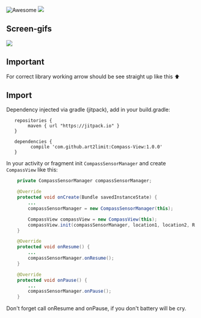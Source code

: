 ![Awesome](https://cdn.rawgit.com/sindresorhus/awesome/d7305f38d29fed78fa85652e3a63e154dd8e8829/media/badge.svg) [![](https://jitpack.io/v/airtriangle/Compass-View.svg)](https://jitpack.io/#airtriangle/Compass-View)

## Screen-gifs
![](static/arrows-preview.gif)

## Important
For correct library working arrow should be see straight up like this ⬆

## Import
Dependency injected via gradle (jitpack), add in your build.gradle:
```
   repositories {
        maven { url "https://jitpack.io" }
   }

   dependencies {
         compile 'com.github.art2limit:Compass-View:1.0.0'
   }
```


In your activity or fragment init `CompassSensorManager` and create `CompassView` like this:
```java
    private CompassSensorManager compassSensorManager;

    @Override
    protected void onCreate(Bundle savedInstanceState) {
        ...
        compassSensorManager = new CompassSensorManager(this);

        CompassView compassView = new CompassView(this);
        compassView.init(compassSensorManager, location1, location2, R.drawable.icon_arrow);
    }

    @Override
    protected void onResume() {
        ...
        compassSensorManager.onResume();
    }

    @Override
    protected void onPause() {
        ...
        compassSensorManager.onPause();
    }
```
Don't forget call onResume and onPause, if you don't battery will be cry.
